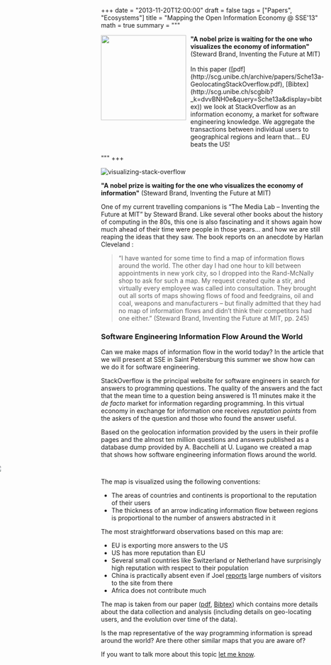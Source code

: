 +++
date = "2013-11-20T12:00:00"
draft = false
tags = ["Papers", "Ecosystems"]
title = "Mapping the Open Information Economy @ SSE'13"
math = true
summary = """

<img src=/img/stackoverflow-small.png style="box-shadow:none; float: left; width:192px; padding: 10px; padding-top:0px; margin-top: 0px; margin-left: 0px; padding-left: 0px; margin-bottom: 0px; border-width: 0px;" />
<div style="overflow:hidden; width: auto;">
<b>"A nobel prize is waiting for the one who visualizes the economy
of information"</b> (Steward Brand, Inventing the Future at MIT) 
<br/><br/>
In this paper ([pdf](http://scg.unibe.ch/archive/papers/Sche13a-GeolocatingStackOverflow.pdf), [Bibtex](http://scg.unibe.ch/scgbib?_k=dvvBNH0e&query=Sche13a&display=bibtex)) we look at StackOverflow as an information economy, a market for software engineering knowledge. We aggregate the transactions between individual users to geographical regions and learn that... EU beats the US! 
</div>


"""
+++

![visualizing-stack-overflow](/img/stackoverflow.png)

<b>"A nobel prize is waiting for the one who visualizes the economy
of information"</b> (Steward Brand, Inventing the Future at MIT) 

One of my current travelling companions is “The Media Lab – Inventing the Future at MIT” by Steward Brand. Like several other books about the history of computing in the 80s, this one is also fascinating and it shows again how much ahead of their time were people in those years… and how we are still reaping the ideas that they saw. The book reports on an anecdote by Harlan Cleveland :

> “I have wanted for some time to find a map of information flows around the world. The other day I had one hour to kill between appointments in new york city, so I dropped into the Rand-McNally shop to ask for such a map. My request created quite a stir, and virtually every employee was called into consultation. They brought out all sorts of maps showing flows of food and feedgrains, oil and coal, weapons and manufacturers – but finally admitted that they had no map of information flows and didn’t think their competitors had one either.” (Steward Brand, Inventing the Future at MIT, pp. 245)


### Software Engineering Information Flow Around the World
Can we make maps of information flow in the world today? In the article that we will present at SSE in Saint Petersburg this summer we show how can we do it for software engineering.

StackOverflow is the principal website for software engineers in search for answers to programming questions. The quality of the answers and the fact that the mean time to a question being answered is 11 minutes make it the *de facto* market for information regarding programming. In this virtual economy in exchange for information one receives *reputation points* from the askers of the question and those who found the answer useful.

Based on the geolocation information provided by the users in their profile pages and the almost ten million questions and answers published as a database dump provided by A. Bacchelli at U. Lugano we created a map that shows how software engineering information flows around the world. 

    
<div style="margin: 0 -48%; padding: 0 -48%;">
	<img src="/img/stackoverflow-full.png" />
</div>

The map is visualized using the following conventions: 

- The areas of countries and continents is proportional to the reputation of their users
- The thickness of an arrow indicating information flow between regions is proportional to the number of answers abstracted in it


The most straightforward observations based on this map are:

- EU is exporting more answers to the US
- US has more reputation than EU
- Several small countries like Switzerland or Netherland have surprisingly high reputation with respect to their population
- China is practically absent even if Joel [reports](https://stackoverflow.blog/2011/04/stack-overflow-around-the-world/) large numbers of visitors to the site from there
- Africa does not contribute much

The map is taken from our paper ([pdf](http://scg.unibe.ch/archive/papers/Sche13a-GeolocatingStackOverflow.pdf), [Bibtex](http://scg.unibe.ch/scgbib?_k=dvvBNH0e&query=Sche13a&display=bibtex)) which contains more details about the data collection and analysis (including details on geo-locating users, and the evolution over time of the data). 

Is the map representative of the way programming information is spread around the world? Are there other similar maps that you are aware of? 

If you want to talk more about this topic <a href="/#contact"> let me know</a>.





